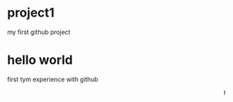 # project1
my first github project
<html>
  <head>
 
  </head>
  <body>
  <h1>
    hello world
  </h1>
    <p>
      first tym experience with github
    </p>
    <marquee>
      hy myself himanshu
    </marquee>
  </body
  </html>

